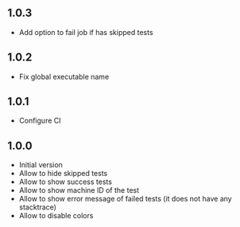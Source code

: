 ## 1.0.3

- Add option to fail job if has skipped tests

## 1.0.2

- Fix global executable name

## 1.0.1

- Configure CI

## 1.0.0

- Initial version
- Allow to hide skipped tests
- Allow to show success tests
- Allow to show machine ID of the test
- Allow to show error message of failed tests (it does not have any stacktrace)
- Allow to disable colors
